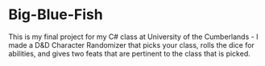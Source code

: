 # Big-Blue-Fish
This is my final project for my C# class at University of the Cumberlands - I made a D&amp;D Character Randomizer that picks your class, rolls the dice for abilities, and gives two feats that are pertinent to the class that is picked.
